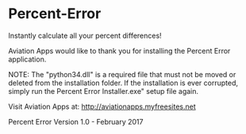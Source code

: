 # Percent-Error
Instantly calculate all your percent differences!

Aviation Apps would like to thank you for installing the Percent Error application.

NOTE: The "python34.dll" is a required file that must not be moved or deleted from the installation folder. If the installation is ever corrupted, simply run the Percent Error Installer.exe" setup file again.

Visit Aviation Apps at: http://aviationapps.myfreesites.net

Percent Error Version 1.0 - February 2017
